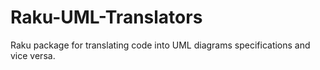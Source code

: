 # Raku-UML-Translators
Raku package for translating code into UML diagrams specifications and vice versa.
